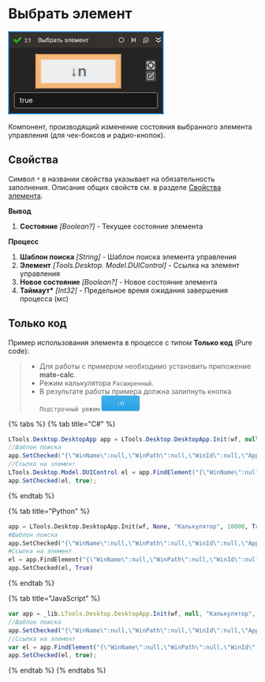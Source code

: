 # Выбрать элемент

![](../../../resources/activities/basic/desktop/checked-element.png)

Компонент, производящий изменение состояния выбранного элемента управления (для чек-боксов и радио-кнопок).

## Свойства
Символ `*` в названии свойства указывает на обязательность заполнения. Описание общих свойств см. в разделе [Свойства элемента](https://docs.primo-rpa.ru/primo-rpa/primo-studio/process/elements#svoistva-elementa).

**Вывод**
1. **Состояние** *[Boolean?]* - Текущее состояние элемента

**Процесс**
1. **Шаблон поиска** *[String]* - Шаблон поиска элемента управления  
1. **Элемент** *[Tools.Desktop. Model.DUIControl]* - Ссылка на элемент управления  
1. **Новое состояние** *[Boolean?]* - Новое состояние элемента  
1. **Таймаут\*** *[Int32]* - Предельное время ожидания завершения процесса (мс)  

## Только код
Пример использования элемента в процессе с типом **Только код** (Pure code):
> - Для работы с примером необходимо установить приложение **mate-calc**.
> - Режим калькулятора `Расширенный`.
> - В результате работы примера должна залипнуть кнопка ``Подстрочный режим`` ![](../../../resources/activities/basic/desktop/low-rigister-button.png)

{% tabs %}
{% tab title="C#" %}
```csharp
LTools.Desktop.DesktopApp app = LTools.Desktop.DesktopApp.Init(wf, null, "Калькулятор", 10000, true, LTools.Desktop.Model.DesktopTypes.UIAUTOMATION);
//Шаблон поиска
app.SetChecked("{\"WinName\":null,\"WinPath\":null,\"WinId\":null,\"AppName\":null,\"TextSearchMode\":0,\"Items\":[{\"Name\":\"subscript\",\"Role\":\"toggle button\",\"Items\":[]}]}", true);
//Ссылка на элемент
LTools.Desktop.Model.DUIControl el = app.FindElement("{\"WinName\":null,\"WinPath\":null,\"WinId\":null,\"AppName\":null,\"TextSearchMode\":0,\"Items\":[{\"Name\":\"subscript\",\"Role\":\"toggle button\",\"Items\":[]}]}");
app.SetChecked(el, true);
```
{% endtab %}

{% tab title="Python" %}
```python
app = LTools.Desktop.DesktopApp.Init(wf, None, "Калькулятор", 10000, True, LTools.Desktop.Model.DesktopTypes.UIAUTOMATION)
#Шаблон поиска
app.SetChecked("{\"WinName\":null,\"WinPath\":null,\"WinId\":null,\"AppName\":null,\"TextSearchMode\":0,\"Items\":[{\"Name\":\"subscript\",\"Role\":\"toggle button\",\"Items\":[]}]}", True)
#Ссылка на элемент
el = app.FindElement("{\"WinName\":null,\"WinPath\":null,\"WinId\":null,\"AppName\":null,\"TextSearchMode\":0,\"Items\":[{\"Name\":\"subscript\",\"Role\":\"toggle button\",\"Items\":[]}]}")
app.SetChecked(el, True)
```
{% endtab %}

{% tab title="JavaScript" %}
```javascript
var app = _lib.LTools.Desktop.DesktopApp.Init(wf, null, "Калькулятор", 10000, true, _lib.LTools.Desktop.Model.DesktopTypes.UIAUTOMATION);
//Шаблон поиска
app.SetChecked("{\"WinName\":null,\"WinPath\":null,\"WinId\":null,\"AppName\":null,\"TextSearchMode\":0,\"Items\":[{\"Name\":\"subscript\",\"Role\":\"toggle button\",\"Items\":[]}]}", true);
//Ссылка на элемент
var el = app.FindElement("{\"WinName\":null,\"WinPath\":null,\"WinId\":null,\"AppName\":null,\"TextSearchMode\":0,\"Items\":[{\"Name\":\"subscript\",\"Role\":\"toggle button\",\"Items\":[]}]}");
app.SetChecked(el, true);
```
{% endtab %}
{% endtabs %}

